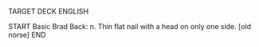 TARGET DECK
ENGLISH

START
Basic
Brad
Back: n. Thin flat nail with a head on only one side. [old norse]
END
